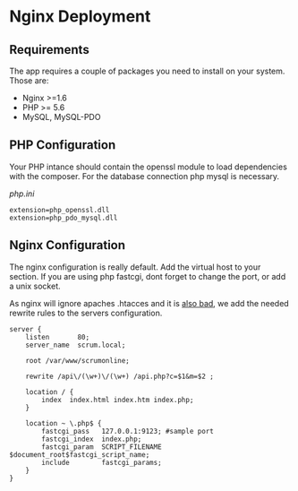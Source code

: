 # Nginx Deployment

## Requirements
The app requires a couple of packages you need to install on your system. Those are:
- Nginx >=1.6
- PHP >= 5.6
- MySQL, MySQL-PDO

## PHP Configuration

Your PHP intance should contain the openssl module to load dependencies with the composer. 
For the database connection php mysql is necessary.

*php.ini*
````
extension=php_openssl.dll
extension=php_pdo_mysql.dll
````

## Nginx Configuration
The nginx configuration is really default. Add the virtual host to your section. 
If you are using php fastcgi, dont forget to change the port, or add a unix socket.

As nginx will ignore apaches .htacces and it is [also bad](https://www.nginx.com/resources/wiki/start/topics/examples/likeapache-htaccess/), we add the needed rewrite rules to the servers configuration.

````
server {
    listen       80;
    server_name  scrum.local;

    root /var/www/scrumonline;

    rewrite /api\/(\w+)\/(\w+) /api.php?c=$1&m=$2 ;

    location / {
        index  index.html index.htm index.php;
    }

    location ~ \.php$ {
        fastcgi_pass   127.0.0.1:9123; #sample port
        fastcgi_index  index.php;
        fastcgi_param  SCRIPT_FILENAME $document_root$fastcgi_script_name;
        include        fastcgi_params;
    }
}
````